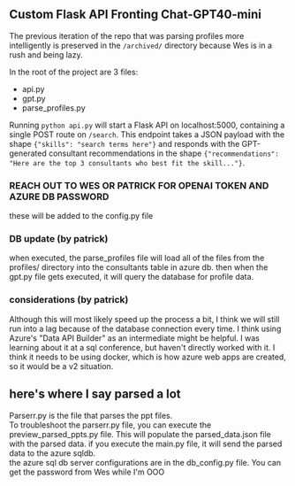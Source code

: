 ## Custom Flask API Fronting Chat-GPT40-mini
The previous iteration of the repo that was parsing profiles more intelligently is preserved in the `/archived/` directory because Wes is in a rush and being lazy.

In the root of the project are 3 files:
  - api.py
  - gpt.py
  - parse_profiles.py

Running `python api.py` will start a Flask API on localhost:5000, containing a single POST route on `/search`. This endpoint takes a JSON payload with the shape `{"skills": "search terms here"}` and responds with the GPT-generated consultant recommendations in the shape `{"recommendations": "Here are the top 3 consultants who best fit the skill..."}`.

### REACH OUT TO WES OR PATRICK FOR OPENAI TOKEN AND AZURE DB PASSWORD
these will be added to the config.py file

### DB update (by patrick)
when executed, the parse_profiles file will load all of the files from the profiles/ directory into the consultants table in azure db.
then when the gpt.py file gets executed, it will query the database for profile data.

### considerations (by patrick)
Although this will most likely speed up the process a bit, I think we will still run into a lag because of the database connection every time.  I think using Azure's "Data API Builder" as an intermediate might be helpful.  I was learning about it at a sql conference, but haven't directly worked with it.  I think it needs to be using docker, which is how azure web apps are created, so it would be a v2 situation.

## here's where I say parsed a lot
Parserr.py is the file that parses the ppt files.  
To troubleshoot the parserr.py file, you can execute the preview_parsed_ppts.py file.  This will populate the parsed_data.json file with the parsed data.
if you execute the main.py file, it will send the parsed data to the azure sqldb.  
  the azure sql db server configurations are in the db_config.py file.  You can get the password from Wes while I'm OOO

